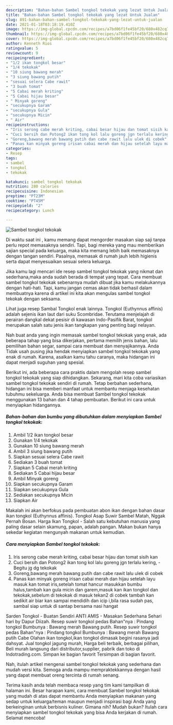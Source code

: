 ```yaml
---
description: "Bahan-bahan Sambel tongkol tekokak yang lezat Untuk Jualan"
title: "Bahan-bahan Sambel tongkol tekokak yang lezat Untuk Jualan"
slug: 891-bahan-bahan-sambel-tongkol-tekokak-yang-lezat-untuk-jualan
date: 2021-01-18T03:18:19.410Z
image: https://img-global.cpcdn.com/recipes/a7bd06f1fe45bf20/680x482cq70/sambel-tongkol-tekokak-foto-resep-utama.jpg
thumbnail: https://img-global.cpcdn.com/recipes/a7bd06f1fe45bf20/680x482cq70/sambel-tongkol-tekokak-foto-resep-utama.jpg
cover: https://img-global.cpcdn.com/recipes/a7bd06f1fe45bf20/680x482cq70/sambel-tongkol-tekokak-foto-resep-utama.jpg
author: Kenneth Rios
ratingvalue: 5
reviewcount: 9
recipeingredient:
- "1/2 ikan tongkol besar"
- "1/4 tekokak"
- "10 siung bawang merah"
- "3 siung bawang putih"
- "sesuai selera Cabe rawit"
- "3 buah tomat"
- "5 Cabai merah kriting"
- "5 Cabai hijau besar"
- " Minyak goreng"
- "secukupnya Garam"
- "secukupnya Gula"
- "secukupnya Micin"
- " Air"
recipeinstructions:
- "Iris serong cabe merah kriting, cabai besar hijau dan tomat sisih kan"
- "Cuci bersih dan Potong2 ikan tong kol lalu goreng jgn terlalu kering, Begitu jg dg tekokak"
- "Goreng,bawang merah bawang putih dan cabe rawit lalu ulek di cobek"
- "Panas kan minyak goreng irisan cabai merah dan hijau setelah layu masuk kan tomat iris,setelah tomat hancur masukkan bumbu halus,tambah kan gula micin dan garem,masuk kan ikan tongkol dan tekokak,sebelum di tekokak di masuk tekan2 di cobek tambah kan sedikit air biar kan sampai mendidih dan icip i,bila rasa sudah pas, sambal siap untuk di santap bersama nasi hangat"
categories:
- Resep
tags:
- sambel
- tongkol
- tekokak

katakunci: sambel tongkol tekokak 
nutrition: 280 calories
recipecuisine: Indonesian
preptime: "PT23M"
cooktime: "PT45M"
recipeyield: "2"
recipecategory: Lunch

---
```



![Sambel tongkol tekokak](https://img-global.cpcdn.com/recipes/a7bd06f1fe45bf20/680x482cq70/sambel-tongkol-tekokak-foto-resep-utama.jpg)

Di waktu  saat ini , kamu memang dapat mengorder masakan siap saji tanpa perlu repot memasaknya sendiri. Tapi, bagi mereka yang mau memberikan sajian special pada keluarga, maka kita memang lebih baik memasaknya dengan tangan sendiri. Pasalnya, memasak di rumah jauh lebih higienis serta dapat menyesuaikan sesuai selera keluarga.

Jika kamu lagi mencari ide resep sambel tongkol tekokak yang nikmat dan sederhana,maka anda sudah berada di tempat yang tepat. Cara membuat sambel tongkol tekokak  sebenarnya mudah dibuat jika kamu melakukannya dengan hati-hati. Tapi, kamu jangan cemas akan tidak berhasil dalam membuatnya 
karena di artikel ini kita akan mengulas sambel tongkol tekokak dengan seksama.  

Lihat juga resep Sambal Tongkol enak lainnya. Tongkol (Euthynnus affinis) adalah sejenis ikan laut dari suku Scombridae. Terutama menjelajah di perairan dangkal dekat pesisir di kawasan Indo-Pasifik Barat, tongkol merupakan salah satu jenis ikan tangkapan yang penting bagi nelayan.

Nah buat anda yang ingin memasak sambel tongkol tekokak yang enak, ada beberapa tahap yang bisa dikerjakan, pertama memilih jenis bahan, lalu pemilihan bahan segar, sampai cara membuat dan menyajikannya. Anda Tidak usah pusing jika hendak menyiapkan sambel tongkol tekokak yang enak di rumah. Karena, asalkan kamu  tahu caranya, maka hidangan ini dapat menjadi suguhan yang spesial.

Berikut ini, ada beberapa cara praktis  dalam mengolah resep sambel tongkol tekokak yang siap dihidangkan. Sekarang, mari kita coba variasikan sambel tongkol tekokak sendiri di rumah. Tetap berbahan sederhana, hidangan ini bisa memberi manfaat untuk membantu menjaga kesehatan tubuhmu sekeluarga. Anda bisa membuat Sambel tongkol tekokak menggunakan 13 bahan dan 4 tahap pembuatan. Berikut ini cara untuk menyiapkan hidangannya.

<!--inarticleads1-->

##### Bahan-bahan dan bumbu yang dibutuhkan dalam menyiapkan Sambel tongkol tekokak:

1. Ambil 1/2 ikan tongkol besar
1. Gunakan 1/4 tekokak
1. Gunakan 10 siung bawang merah
1. Ambil 3 siung bawang putih
1. Siapkan sesuai selera Cabe rawit
1. Sediakan 3 buah tomat
1. Siapkan 5 Cabai merah kriting
1. Sediakan 5 Cabai hijau besar
1. Ambil  Minyak goreng
1. Siapkan secukupnya Garam
1. Siapkan secukupnya Gula
1. Sediakan secukupnya Micin
1. Siapkan  Air


Makalah ini akan berfokus pada pembuatan abon ikan dengan bahan dasar ikan tongkol (Euthynnus affinis). Tongkol Asap Suwir Sambel Matah, Nggak Pernah Bosan. Harga Ikan Tongkol - Salah satu kebutuhan manusia yang paling dasar selain skamung, papan, adalah pangan. Makan bukan hanya sekedar kegiatan mengunyah makanan untuk kemudian. 

<!--inarticleads2-->

##### Cara menyiapkan Sambel tongkol tekokak:

1. Iris serong cabe merah kriting, cabai besar hijau dan tomat sisih kan
1. Cuci bersih dan Potong2 ikan tong kol lalu goreng jgn terlalu kering, - Begitu jg dg tekokak
1. Goreng,bawang merah bawang putih dan cabe rawit lalu ulek di cobek
1. Panas kan minyak goreng irisan cabai merah dan hijau setelah layu masuk kan tomat iris,setelah tomat hancur masukkan bumbu halus,tambah kan gula micin dan garem,masuk kan ikan tongkol dan tekokak,sebelum di tekokak di masuk tekan2 di cobek tambah kan sedikit air biar kan sampai mendidih dan icip i,bila rasa sudah pas, sambal siap untuk di santap bersama nasi hangat


Sarden Tongkol - Buatan Sendiri ANTI AMIS - Masakan Sederhana Sehari hari by Dapur Diizah. Resep suwir tongkol pedas Bahan&#34;nya : Pindang tongkol Bumbunya : Bawang merah Bawang putih. Resep suwir tongkol pedas Bahan&#34;nya : Pindang tongkol Bumbunya : Bawang merah Bawang putih Cabe Olahan ikan tongkol,ikan tongkol dimasak begini rasanya jadi dahsyat. Jual tongkol jagung murah, Harga beli terbaik, berbagai pilihan, Beli murah langsung dari distributor,supplier, pabrik dan toko di Indotrading.com. Simpan ke bagian favorit Tersimpan di bagian favorit. 

Nah, itulah artikel mengenai  sambel tongkol tekokak  yang sederhana dan mudah versi kita. Semoga anda mampu mempraktekkannya dengan hasil yang dapat membuat oreng tercinta di rumah senang. 

Terima kasih anda telah membaca resep yang tim kami tampilkan di halaman ini. Besar harapan kami, cara membuat  Sambel tongkol tekokak yang mudah di atas dapat membantu Anda menyiapkan makanan yang sedap untuk keluarga/teman maupun menjadi inspirasi bagi Anda yang berkeinginan untuk berbisnis kuliner. Gimana nih? Mudah bukan? Itulah cara menyiapkan sambel tongkol tekokak yang bisa Anda kerjakan di rumah. Selamat mencoba!

